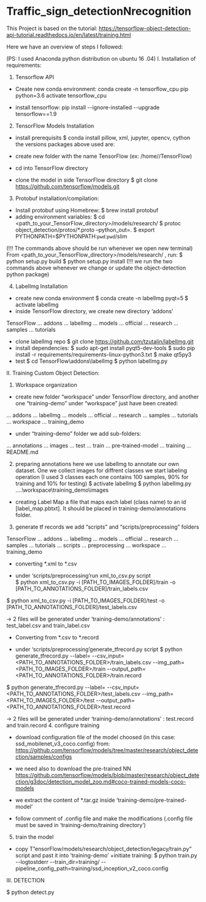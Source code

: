 # Traffic_sign_detectionNrecognition

This Project is based on the tutorial: 
https://tensorflow-object-detection-api-tutorial.readthedocs.io/en/latest/training.html

Here we have an overview of steps I followed:

(PS: I used Anaconda python distribution on ubuntu 16 .04)
I. Installation of requirements:
1. Tensorflow API
+ Create new conda environment:
conda create -n tensorflow_cpu pip python=3.6
activate tensorflow_cpu

+ install tensorflow:
pip install --ignore-installed --upgrade tensorflow==1.9

2. TensorFlow Models Installation
+ install prerequisits
$ conda install pillow, xml, jupyter, opencv, cython
the versions packages above used are:

+ create new folder with the name TensorFlow
(ex: /home/<user>/TensorFlow)
+ cd into TensorFlow directory
+ clone the model in side TensorFlow directory
$ git clone https://github.com/tensorflow/models.git

3. Protobuf installation/compilation:
+ Install protobuf using Homebrew:
$ brew install protobuf
+ adding environment variables:
$ cd <path_to_your_TensorFlow_directory>/models/research/
$ protoc object_detection/protos/*.proto –python_out=.
$ export PYTHONPATH=$PYTHONPATH:`pwd`:`pwd`/slim

(!!! The commands above should be run whenever we open new terminal)
From <path_to_your_TensorFlow_directory>/models/research/ , run:
$ python setup.py build
$ python setup.py install
(!!! we run the two commands above whenever we change or update the object-detection python package)

4. LabelImg Installation
+ create new conda environment
$ conda create -n labelImg pyqt=5
$ activate labelImg
+ inside TensorFlow directory, we create new directory ‘addons’

TensorFlow
... addons
    ... labelImg
... models
    ... official
    ... research
    ... samples
    ... tutorials
    
+ clone labelImg repo
$ git clone https://github.com/tzutalin/labelImg.git
+ install dependencies:
$ sudo apt-get install pyqt5-dev-tools
$ sudo pip install -r requirements/requirements-linux-python3.txt
$ make qt5py3
+ test
$ cd TensorFlow\addons\labelImg
$ python labelImg.py

II. Training Custom Object Detection:
1. Workspace organization
+ create new folder “workspace” under TensorFlow directory, and another one “training-demo” under “workspace” just have been created:

... addons
    ... labelImg
... models
    ... official
    ... research
    ... samples
    ... tutorials
... workspace
    ... training_demo
    
+ under “training-demo”  folder we add sub-folders: 

... annotations
... images
    ... test
    ... train
... pre-trained-model
... training
... README.md

2. preparing annotations
here we use labelImg to annotate our own dataset. One we collect images for diffrent classes we start labeling operation
(I used 3 classes each one contains 100 samples, 90% for training and 10% for testing)
$ activate labelImg
$ python labelImg.py ..\..\workspace\training_demo\images
+ creating Label Map
a file that maps each label (class name) to an id [label_map.pbtxt]. It should be placed in
training-demo/annotations folder.
3. generate tf records
we add “scripts” and “scripts/preprocessing” folders

TensorFlow
... addons
   ... labelImg
... models
   ... official
   ... research
   ... samples
   ... tutorials
... scripts
   ... preprocessing
... workspace
    ... training_demo

+ converting *.xml to *.csv
- under ‘scripts/preprocessing’run xml_to_csv.py script   
$ python xml_to_csv.py -i [PATH_TO_IMAGES_FOLDER]/train -o [PATH_TO_ANNOTATIONS_FOLDER]/train_labels.csv

$ python xml_to_csv.py -i [PATH_TO_IMAGES_FOLDER]/test -o [PATH_TO_ANNOTATIONS_FOLDER]/test_labels.csv

→ 2 files will be generated under ‘training-demo/annotations’ : test_label.csv and train_label.csv

+ Converting from *.csv to *.record
- under ‘scripts/preprocessing’generate_tfrecord.py script
$ python generate_tfrecord.py --label=<LABEL> --csv_input=<PATH_TO_ANNOTATIONS_FOLDER>/train_labels.csv
--img_path=<PATH_TO_IMAGES_FOLDER>/train  --output_path=<PATH_TO_ANNOTATIONS_FOLDER>/train.record

$ python generate_tfrecord.py --label=<LABEL> --csv_input=<PATH_TO_ANNOTATIONS_FOLDER>/test_labels.csv
--img_path=<PATH_TO_IMAGES_FOLDER>/test
--output_path=<PATH_TO_ANNOTATIONS_FOLDER>/test.record

→ 2 files will be generated under ‘training-demo/annotations’ : test.record and train.record
4. configure training
+ download configuration file of the model choosed (in this case: ssd_mobilenet_v3_coco.config) from:
https://github.com/tensorflow/models/tree/master/research/object_detection/samples/configs

+ we need also to download the pre-trained NN
https://github.com/tensorflow/models/blob/master/research/object_detection/g3doc/detection_model_zoo.md#coco-trained-models-coco-models

+ we extract the content of *.tar.gz inside ‘training-demo/pre-trained-model’

+ follow comment of .config file and make the modifications
(.config file must be saved in ‘training-demo/training directory’)

5. train the model
+ copy T”ensorFlow/models/research/object_detection/legacy/train.py” script and past it into ‘training-demo’
+initiate training:
$ python train.py --logtostderr --train_dir=training/ --pipeline_config_path=training/ssd_inception_v2_coco.config

III. DETECTION

$ python detect.py










